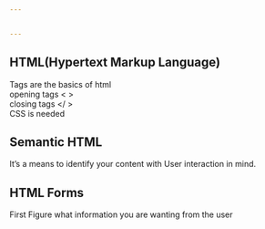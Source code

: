 ```yaml
---


---
```


<h2 id="htmlhypertext-markup-language">HTML(Hypertext Markup Language)</h2>
<p>Tags are the basics of html<br>
opening tags &lt;    &gt;<br>
closing tags   &lt;/   &gt;<br>
CSS is needed</p>
<h2 id="semantic-html">Semantic HTML</h2>
<p>It’s a means to identify your content with User interaction in mind.</p>
<h2 id="html-forms">HTML Forms</h2>
<p>First Figure what information you are wanting from the user</p>

